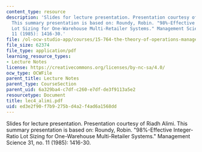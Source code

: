 ```yaml
---
content_type: resource
description: 'Slides for lecture presentation. Presentation courtesy of Riadh Alimi.
  This summary presentation is based on: Roundy, Robin. "98%-Effective Integer-Ratio
  Lot Sizing for One-Warehouse Multi-Retailer Systems." Management Science 31, no.
  11 (1985): 1416-30.'
file: /ol-ocw-studio-app/courses/15-764-the-theory-of-operations-management-spring-2004/ed3e2f90f7b9275bd4a2f4ad6a1568dd_lec4_alimi.pdf
file_size: 62374
file_type: application/pdf
learning_resource_types:
- Lecture Notes
license: https://creativecommons.org/licenses/by-nc-sa/4.0/
ocw_type: OCWFile
parent_title: Lecture Notes
parent_type: CourseSection
parent_uid: 6a329ba4-c7df-c260-e7df-de3f9113a5e2
resourcetype: Document
title: lec4_alimi.pdf
uid: ed3e2f90-f7b9-275b-d4a2-f4ad6a1568dd
---
```

Slides for lecture presentation. Presentation courtesy of Riadh Alimi. This summary presentation is based on: Roundy, Robin. "98%-Effective Integer-Ratio Lot Sizing for One-Warehouse Multi-Retailer Systems." Management Science 31, no. 11 (1985): 1416-30.